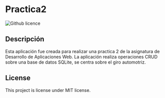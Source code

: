 # Practica2

![Github licence](http://img.shields.io/badge/license-MIT-blue.svg)

## Descripción
Esta aplicación fue creada para realizar una practica 2 de la asignatura de Desarrollo de Aplicaciones Web.
La aplicación realiza operaciones CRUD sobre una base de datos SQLite, se centra sobre el giro automotriz.

## License
This project is license under MIT license.